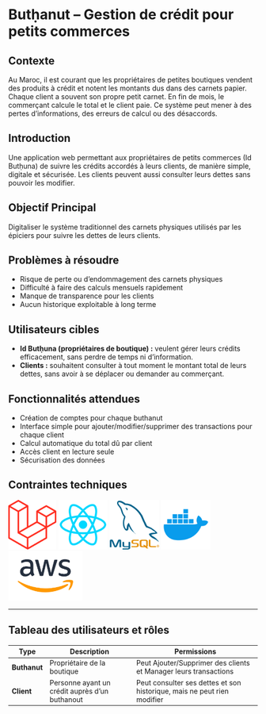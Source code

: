 # Butḥanut – Gestion de crédit pour petits commerces

## Contexte
Au Maroc, il est courant que les propriétaires de petites boutiques vendent des produits à crédit et notent les montants dus dans des carnets papier. Chaque client a souvent son propre petit carnet. En fin de mois, le commerçant calcule le total et le client paie. Ce système peut mener à des pertes d’informations, des erreurs de calcul ou des désaccords.

## Introduction
Une application web permettant aux propriétaires de petits commerces (Id Butḥuna) de suivre les crédits accordés à leurs clients, de manière simple, digitale et sécurisée. Les clients peuvent aussi consulter leurs dettes sans pouvoir les modifier.

## Objectif Principal
Digitaliser le système traditionnel des carnets physiques utilisés par les épiciers pour suivre les dettes de leurs clients.

## Problèmes à résoudre
- Risque de perte ou d’endommagement des carnets physiques
- Difficulté à faire des calculs mensuels rapidement
- Manque de transparence pour les clients
- Aucun historique exploitable à long terme

## Utilisateurs cibles
- **Id Butḥuna (propriétaires de boutique) :** veulent gérer leurs crédits efficacement, sans perdre de temps ni d’information.
- **Clients :** souhaitent consulter à tout moment le montant total de leurs dettes, sans avoir à se déplacer ou demander au commerçant.

## Fonctionnalités attendues
- Création de comptes pour chaque buthanut
- Interface simple pour ajouter/modifier/supprimer des transactions pour chaque client
- Calcul automatique du total dû par client
- Accès client en lecture seule
- Sécurisation des données

## Contraintes techniques
<img src='./readme/laravel.png' height="100px">
<img src='./readme/react.png' height="100px">
<img src='./readme/mysql.png' height="100px">
<img src='./readme/docker.png' height="100px">
<img src='./readme/aws.png' height="100px">

---

## Tableau des utilisateurs et rôles

| Type        | Description                                            | Permissions                                                                 |
|-------------|--------------------------------------------------------|------------------------------------------------------------------------------|
| **Buthanut** | Propriétaire de la boutique                          | Peut Ajouter/Supprimer des clients et Manager leurs transactions             |
| **Client**   | Personne ayant un crédit auprès d’un buthanout        | Peut consulter ses dettes et son historique, mais ne peut rien modifier     |
